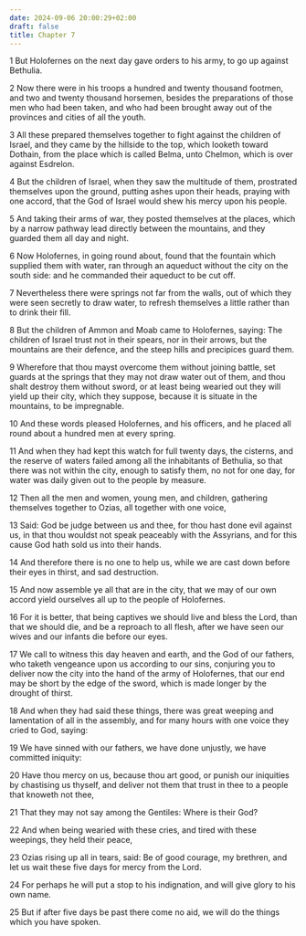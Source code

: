 ```yaml
---
date: 2024-09-06 20:00:29+02:00
draft: false
title: Chapter 7
---
```




1 But Holofernes on the next day gave orders to his army, to go up against Bethulia.

2 Now there were in his troops a hundred and twenty thousand footmen, and two and twenty thousand horsemen, besides the preparations of those men who had been taken, and who had been brought away out of the provinces and cities of all the youth.

3 All these prepared themselves together to fight against the children of Israel, and they came by the hillside to the top, which looketh toward Dothain, from the place which is called Belma, unto Chelmon, which is over against Esdrelon.

4 But the children of Israel, when they saw the multitude of them, prostrated themselves upon the ground, putting ashes upon their heads, praying with one accord, that the God of Israel would shew his mercy upon his people.

5 And taking their arms of war, they posted themselves at the places, which by a narrow pathway lead directly between the mountains, and they guarded them all day and night.

6 Now Holofernes, in going round about, found that the fountain which supplied them with water, ran through an aqueduct without the city on the south side: and he commanded their aqueduct to be cut off.

7 Nevertheless there were springs not far from the walls, out of which they were seen secretly to draw water, to refresh themselves a little rather than to drink their fill.

8 But the children of Ammon and Moab came to Holofernes, saying: The children of Israel trust not in their spears, nor in their arrows, but the mountains are their defence, and the steep hills and precipices guard them.

9 Wherefore that thou mayst overcome them without joining battle, set guards at the springs that they may not draw water out of them, and thou shalt destroy them without sword, or at least being wearied out they will yield up their city, which they suppose, because it is situate in the mountains, to be impregnable.

10 And these words pleased Holofernes, and his officers, and he placed all round about a hundred men at every spring.

11 And when they had kept this watch for full twenty days, the cisterns, and the reserve of waters failed among all the inhabitants of Bethulia, so that there was not within the city, enough to satisfy them, no not for one day, for water was daily given out to the people by measure.

12 Then all the men and women, young men, and children, gathering themselves together to Ozias, all together with one voice,

13 Said: God be judge between us and thee, for thou hast done evil against us, in that thou wouldst not speak peaceably with the Assyrians, and for this cause God hath sold us into their hands.

14 And therefore there is no one to help us, while we are cast down before their eyes in thirst, and sad destruction.

15 And now assemble ye all that are in the city, that we may of our own accord yield ourselves all up to the people of Holofernes.

16 For it is better, that being captives we should live and bless the Lord, than that we should die, and be a reproach to all flesh, after we have seen our wives and our infants die before our eyes.

17 We call to witness this day heaven and earth, and the God of our fathers, who taketh vengeance upon us according to our sins, conjuring you to deliver now the city into the hand of the army of Holofernes, that our end may be short by the edge of the sword, which is made longer by the drought of thirst.

18 And when they had said these things, there was great weeping and lamentation of all in the assembly, and for many hours with one voice they cried to God, saying:

19 We have sinned with our fathers, we have done unjustly, we have committed iniquity:

20 Have thou mercy on us, because thou art good, or punish our iniquities by chastising us thyself, and deliver not them that trust in thee to a people that knoweth not thee,

21 That they may not say among the Gentiles: Where is their God?

22 And when being wearied with these cries, and tired with these weepings, they held their peace,

23 Ozias rising up all in tears, said: Be of good courage, my brethren, and let us wait these five days for mercy from the Lord.

24 For perhaps he will put a stop to his indignation, and will give glory to his own name.

25 But if after five days be past there come no aid, we will do the things which you have spoken.

